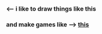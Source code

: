 ### <-- i like to draw things like this

### and make games like --> [this](https://projecktskeleton.itch.io/employee-of-the-month)
